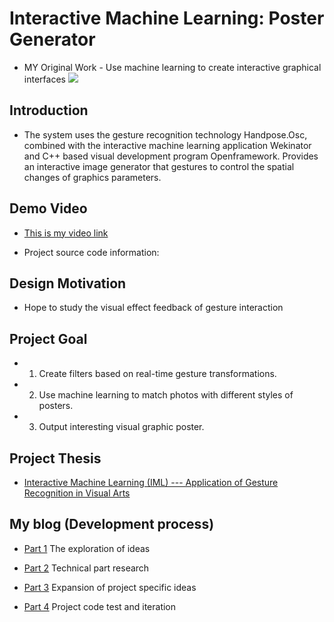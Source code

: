 # Interactive Machine Learning: Poster Generator
* MY Original Work - Use machine learning to create interactive graphical interfaces 
<img
     src="https://static.wixstatic.com/media/74ebd6_b1ff21e58b0b48caa7377b8b3dd17ae3~mv2.jpg/v1/fill/w_1480,h_925,al_c,q_90/74ebd6_b1ff21e58b0b48caa7377b8b3dd17ae3~mv2.webp">  
  
## Introduction

* The system uses the gesture recognition technology Handpose.Osc, combined with the interactive machine learning application Wekinator and C++ based visual development program Openframework. Provides an interactive image generator that gestures to control the spatial changes of graphics parameters.  
  
  
## Demo Video
 
* [This is my video link](https://youtu.be/LIRLPxwEbOA)
  
* Project source code information:

 
## Design Motivation
 
* Hope to study the visual effect feedback of gesture interaction


  
## Project Goal

* 1. Create filters based on real-time gesture transformations.
* 2. Use machine learning to match photos with different styles of posters.
* 3. Output interesting visual graphic poster.


## Project Thesis
 
* [Interactive Machine Learning (IML) --- Application of Gesture Recognition in Visual Arts](https://github.com/Amelia-330/Creative-Making-MSc-Advanced-Project-/blob/main/Project%20thesis%20(JIATONG%20ZHU).pdf)
  
  
## My blog (Development process)
  
* [Part 1](https://github.com/Amelia-330/Creative-Making-MSc-Advanced-Project-/blob/main/Part%201%20-%20The%20exploration%20of%20ideas.pdf)
  The exploration of ideas

* [Part 2](https://github.com/Amelia-330/Creative-Making-MSc-Advanced-Project-/blob/main/Part%202%20-%20Technical%20part%20research.pdf)
  Technical part research
  
* [Part 3]()
  Expansion of project specific ideas

* [Part 4]()
  Project code test and iteration

   
